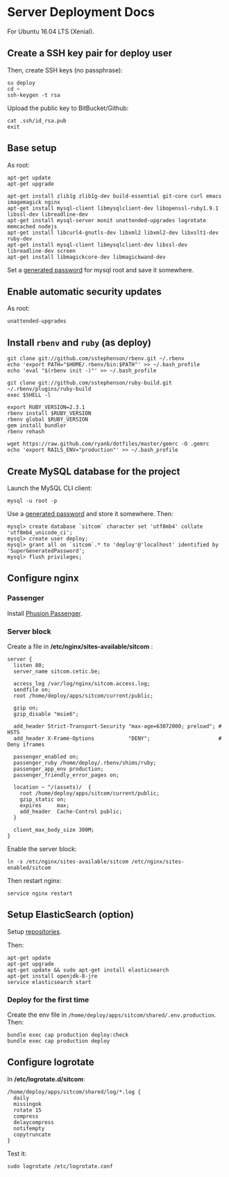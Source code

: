 # Server Deployment Docs

For Ubuntu 16.04 LTS (Xenial).

## Create a SSH key pair for **deploy** user

Then, create SSH keys (no passphrase):

    su deploy
    cd ~
    ssh-keygen -t rsa

Upload the public key to BitBucket/Github:

    cat .ssh/id_rsa.pub
    exit

## Base setup

As root:

    apt-get update
    apt-get upgrade

    apt-get install zlib1g zlib1g-dev build-essential git-core curl emacs imagemagick nginx
    apt-get install mysql-client libmysqlclient-dev libopenssl-ruby1.9.1 libssl-dev libreadline-dev
    apt-get install mysql-server monit unattended-upgrades logrotate memcached nodejs
    apt-get install libcurl4-gnutls-dev libxml2 libxml2-dev libxslt1-dev ruby-dev
    apt-get install mysql-client libmysqlclient-dev libssl-dev libreadline-dev screen
    apt-get install libmagickcore-dev libmagickwand-dev

Set a [generated password](https://strongpasswordgenerator.com) for mysql root and save it somewhere.

## Enable automatic security updates

As root:

    unattended-upgrades

## Install `rbenv` and `ruby` (as deploy)

    git clone git://github.com/sstephenson/rbenv.git ~/.rbenv
    echo 'export PATH="$HOME/.rbenv/bin:$PATH"' >> ~/.bash_profile
    echo 'eval "$(rbenv init -)"' >> ~/.bash_profile

    git clone git://github.com/sstephenson/ruby-build.git ~/.rbenv/plugins/ruby-build
    exec $SHELL -l

    export RUBY_VERSION=2.3.1
    rbenv install $RUBY_VERSION
    rbenv global $RUBY_VERSION
    gem install bundler
    rbenv rehash

    wget https://raw.github.com/ryanb/dotfiles/master/gemrc -O .gemrc
    echo 'export RAILS_ENV="production"' >> ~/.bash_profile

## Create MySQL database for the project

Launch the MySQL CLI client:

    mysql -u root -p

Use a [generated password](https://strongpasswordgenerator.com) and store it somewhere. Then:

    mysql> create database `sitcom` character set 'utf8mb4' collate 'utf8mb4_unicode_ci';
    mysql> create user deploy;
    mysql> grant all on `sitcom`.* to 'deploy'@'localhost' identified by 'SuperGeneratedPassword';
    mysql> flush privileges;

## Configure nginx

### Passenger

Install [Phusion Passenger](https://www.phusionpassenger.com/library/install/nginx/install/oss/xenial/).

### Server block

Create a file in **/etc/nginx/sites-available/sitcom** :

    server {
      listen 80;
      server_name sitcom.cetic.be;

      access_log /var/log/nginx/sitcom.access.log;
      sendfile on;
      root /home/deploy/apps/sitcom/current/public;

      gzip on;
      gzip_disable "msie6";

      add_header Strict-Transport-Security "max-age=63072000; preload"; # HSTS
      add_header X-Frame-Options           "DENY";                      # Deny iframes

      passenger_enabled on;
      passenger_ruby /home/deploy/.rbenv/shims/ruby;
      passenger_app_env production;
      passenger_friendly_error_pages on;

      location ~ ^/(assets)/  {
        root /home/deploy/apps/sitcom/current/public;
        gzip_static on;
        expires     max;
        add_header  Cache-Control public;
      }

      client_max_body_size 300M;
    }

Enable the server block:

    ln -s /etc/nginx/sites-available/sitcom /etc/nginx/sites-enabled/sitcom

Then restart nginx:

    service nginx restart

## Setup ElasticSearch (option)

Setup [repositories](http://www.elasticsearch.org/guide/en/elasticsearch/reference/current/setup-repositories.html).

Then:

    apt-get update
    apt-get upgrade
    apt-get update && sudo apt-get install elasticsearch
    apt-get install openjdk-8-jre
    service elasticsearch start

### Deploy for the first time

Create the env file in `/home/deploy/apps/sitcom/shared/.env.production`. Then:

    bundle exec cap production deploy:check
    bundle exec cap production deploy

## Configure logrotate

In **/etc/logrotate.d/sitcom**:

    /home/deploy/apps/sitcom/shared/log/*.log {
      daily
      missingok
      rotate 15
      compress
      delaycompress
      notifempty
      copytruncate
    }

Test it:

    sudo logrotate /etc/logrotate.conf
